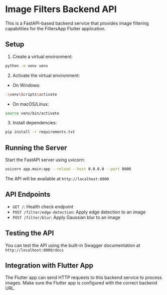 # Image Filters Backend API

This is a FastAPI-based backend service that provides image filtering capabilities for the FiltersApp Flutter application.

## Setup

1. Create a virtual environment:
```bash
python -m venv venv
```

2. Activate the virtual environment:
- On Windows:
```bash
.\venv\Scripts\activate
```
- On macOS/Linux:
```bash
source venv/bin/activate
```

3. Install dependencies:
```bash
pip install -r requirements.txt
```

## Running the Server

Start the FastAPI server using uvicorn:

```bash
uvicorn app.main:app --reload --host 0.0.0.0 --port 8000
```

The API will be available at `http://localhost:8000`

## API Endpoints

- `GET /`: Health check endpoint
- `POST /filter/edge-detection`: Apply edge detection to an image
- `POST /filter/blur`: Apply Gaussian blur to an image

## Testing the API

You can test the API using the built-in Swagger documentation at `http://localhost:8000/docs`

## Integration with Flutter App

The Flutter app can send HTTP requests to this backend service to process images. Make sure the Flutter app is configured with the correct backend URL. 